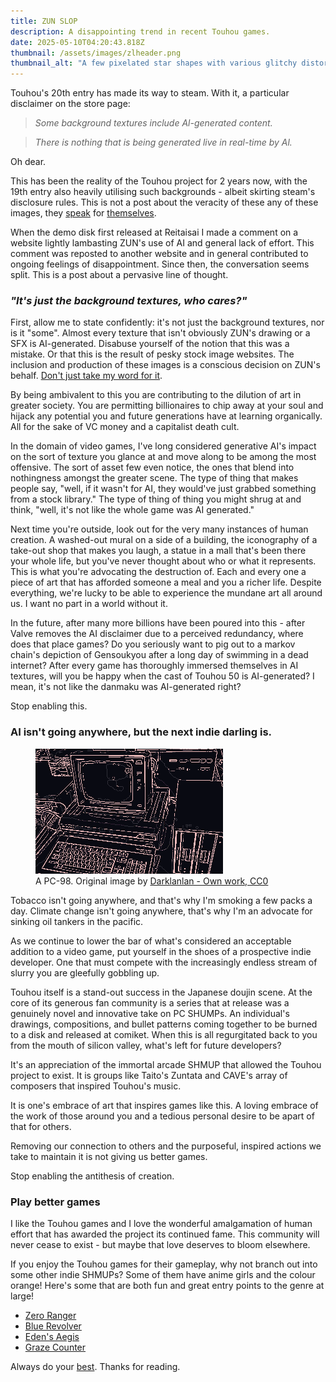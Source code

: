```yaml
---
title: ZUN SLOP
description: A disappointing trend in recent Touhou games.
date: 2025-05-10T04:20:43.818Z
thumbnail: /assets/images/zlheader.png
thumbnail_alt: "A few pixelated star shapes with various glitchy distortions applied to them. They appear to bleed off the right edge of the image."
---
```


Touhou's 20th entry has made its way to steam. With it, a particular disclaimer on the store page:

> _Some background textures include Al-generated content._

> _There is nothing that is being generated live in real-time by Al._

Oh dear.

This has been the reality of the Touhou project for 2 years now, with the 19th entry also heavily utilising such backgrounds - albeit skirting steam's disclosure rules. This is not a post about the veracity of these any of these images, they [speak](https://imgur.com/a/xq8mm5i) for [themselves](https://imgur.com/a/zY7KhSj).

When the demo disk first released at Reitaisai I made a comment on a website lightly lambasting ZUN's use of AI and general lack of effort.
This comment was reposted to another website and in general contributed to ongoing feelings of disappointment. Since then,
the conversation seems split. This is a post about a pervasive line of thought.

### _"It's just the background textures, who cares?"_

First, allow me to state confidently: it's not just the background textures, nor is it "some". Almost every texture that isn't obviously ZUN's drawing or a SFX is AI-generated. Disabuse yourself of the notion that this was a mistake. Or that this is the result of pesky stock image websites. The inclusion and production of these images is a conscious decision on ZUN's behalf. [Don't just take my word for it](https://tokutenlove.livedoor.blog/archives/27655756.html).

By being ambivalent to this you are contributing to the dilution of art in greater society. You are permitting billionaires to chip away at your soul and hijack any potential you and future generations have at learning organically. All for the sake of VC money and a capitalist death cult.

In the domain of video games, I've long considered generative AI's impact on the sort of texture you glance at and move along to be among the most offensive. The sort of asset few even notice, the ones that blend into nothingness amongst the greater scene. The type of thing that makes people say, "well, if it wasn't for AI, they would've just grabbed something from a stock library." The type of thing of thing you might shrug at and think, "well, it's not like the whole game was AI generated."

Next time you're outside, look out for the very many instances of human creation. A washed-out mural on a side of a building, the iconography of a take-out shop that makes you laugh, a statue in a mall that's been there your whole life, but you've never thought about who or what it represents. This is what you're advocating the destruction of. Each and every one a piece of art that has afforded someone a meal and you a richer life. Despite everything, we're lucky to be able to experience the mundane art all around us. I want no part in a world without it.

In the future, after many more billions have been poured into this - after Valve removes the AI disclaimer due to a perceived redundancy, where does that place games? Do you seriously want to pig out to a markov chain's depiction of Gensoukyou after a long day of swimming in a dead internet? After every game has thoroughly immersed themselves in AI textures, will you be happy when the cast of Touhou 50 is AI-generated? I mean, it's not like the danmaku was AI-generated right?

Stop enabling this.

### AI isn't going anywhere, but the next indie darling is.

<figure>
    <img src="/assets/images/pc98.png" alt="A crudely edited picture of a PC-98" />
    <figcaption> A PC-98. Original image by <a href="https://commons.wikimedia.org/w/index.php?curid=148645099"> Darklanlan - Own work, CC0</a> </figcaption>
</figure>

Tobacco isn't going anywhere, and that's why I'm smoking a few packs a day. Climate change isn't going anywhere, that's why I'm an advocate for sinking oil tankers in the pacific.

As we continue to lower the bar of what's considered an acceptable addition to a video game, put yourself in the shoes of a prospective indie developer. One that must compete with the increasingly endless stream of slurry you are gleefully gobbling up.

Touhou itself is a stand-out success in the Japanese doujin scene. At the core of its generous fan community is a series that at release was a genuinely novel and innovative take on PC SHUMPs. An individual's drawings, compositions, and bullet patterns coming together to be burned to a disk and released at comiket. When this is all regurgitated back to you from the mouth of silicon valley, what's left for future developers?

It's an appreciation of the immortal arcade SHMUP that allowed the Touhou project to exist. It is groups like Taito's Zuntata and CAVE's array of composers that inspired Touhou's music.

It is one's embrace of art that inspires games like this. A loving embrace of the work of those around you and a tedious personal desire to be apart of that for others.

Removing our connection to others and the purposeful, inspired actions we take to maintain it is not giving us better games.

Stop enabling the antithesis of creation.

### Play better games

I like the Touhou games and I love the wonderful amalgamation of human effort that has awarded the project its continued fame. This community will never cease to exist - but maybe that love deserves to bloom elsewhere.

If you enjoy the Touhou games for their gameplay, why not branch out into some other indie SHMUPs? Some of them have anime girls and the colour orange! Here's some that are both fun and great entry points to the genre at large!

- [Zero Ranger](https://system-erasure.itch.io/zeroranger)
- [Blue Revolver](https://stellarcircle.itch.io/blue-revolver)
- [Eden's Aegis](https://xxgameroom.itch.io/edens-aegis)
- [Graze Counter](https://store.steampowered.com/app/1486440/Graze_Counter_GM/)

Always do your [best](https://protomartyr.bandcamp.com/track/half-sister). Thanks for reading.
